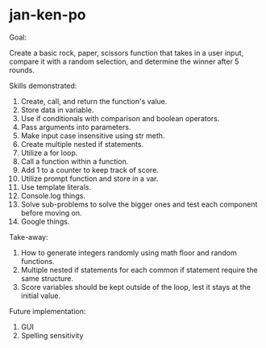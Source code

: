 # jan-ken-po

Goal:

Create a basic rock, paper, scissors function that takes in a user input, compare it with a random selection, and determine the winner after 5 rounds.

Skills demonstrated:

1. Create, call, and return the function's value.
2. Store data in variable.
3. Use if conditionals with comparison and boolean operators.
4. Pass arguments into parameters.
5. Make input case insensitive using str meth.
6. Create multiple nested if statements.
7. Utilize a for loop.
8. Call a function within a function.
9. Add 1 to a counter to keep track of score.
10. Utilize prompt function and store in a var.
11. Use template literals.
12. Console.log things.
13. Solve sub-problems to solve the bigger ones and test each component before moving on.
14. Google things.

Take-away:

1. How to generate integers randomly using math floor and random functions.
2. Multiple nested if statements for each common if statement require the same structure.
3. Score variables should be kept outside of the loop, lest it stays at the initial value.

Future implementation:

1. GUI
2. Spelling sensitivity